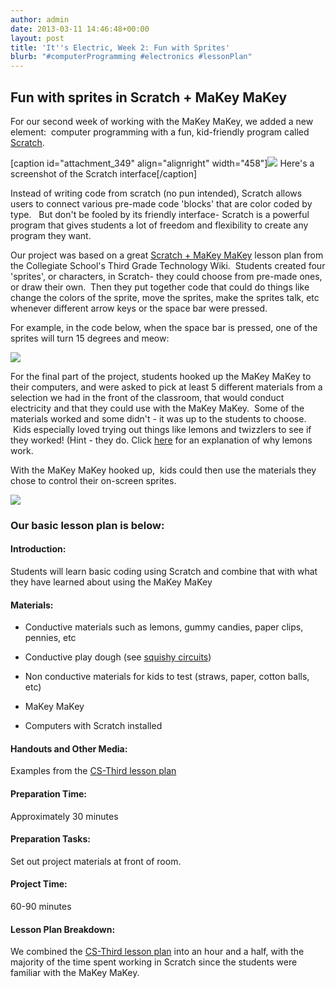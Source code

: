 ```yaml
---
author: admin
date: 2013-03-11 14:46:48+00:00
layout: post
title: 'It''s Electric, Week 2: Fun with Sprites'
blurb: "#computerProgramming #electronics #lessonPlan"
---
```


## Fun with sprites in Scratch + MaKey MaKey


For our second week of working with the MaKey MaKey, we added a new element:  computer programming with a fun, kid-friendly program called [Scratch](http://scratch.mit.edu).

[caption id="attachment_349" align="alignright" width="458"][![](http://9-dots.org/wp-uploads/2013/03/Screen-shot-2013-03-11-at-12.30.41-AM1.png)](http://9-dots.org/wp-uploads/2013/03/Screen-shot-2013-03-11-at-12.30.41-AM1.png) Here's a screenshot of the Scratch interface[/caption]

Instead of writing code from scratch (no pun intended), Scratch allows users to connect various pre-made code 'blocks' that are color coded by type.   But don't be fooled by its friendly interface- Scratch is a powerful program that gives students a lot of freedom and flexibility to create any program they want.

Our project was based on a great [Scratch + MaKey MaKey](https://cs-third.wikispaces.com/Scratch+and+MakeyMakey) lesson plan from the Collegiate School's Third Grade Technology Wiki.  Students created four 'sprites', or characters, in Scratch- they could choose from pre-made ones, or draw their own.  Then they put together code that could do things like change the colors of the sprite, move the sprites, make the sprites talk, etc whenever different arrow keys or the space bar were pressed.

For example, in the code below, when the space bar is pressed, one of the sprites will turn 15 degrees and meow:


[![](http://9-dots.org/wp-uploads/2013/03/Screen-shot-2013-03-11-at-12.32.19-AM1.png)](http://9-dots.org/wp-uploads/2013/03/Screen-shot-2013-03-11-at-12.32.19-AM1.png)


For the final part of the project, students hooked up the MaKey MaKey to their computers, and were asked to pick at least 5 different materials from a selection we had in the front of the classroom, that would conduct electricity and that they could use with the MaKey MaKey.  Some of the materials worked and some didn't - it was up to the students to choose.  Kids especially loved trying out things like lemons and twizzlers to see if they worked! (Hint - they do. Click [here](http://science.yourdictionary.com/articles/how-does-lemon-juice-conduct-electricity.html) for an explanation of why lemons work.

With the MaKey MaKey hooked up,  kids could then use the materials they chose to control their on-screen sprites.

[![](http://9-dots.org/wp-uploads/2013/03/Photo-Feb-04-5-29-26-PM-reduced-1024x764.jpg)](http://9-dots.org/wp-uploads/2013/03/Photo-Feb-04-5-29-26-PM-reduced.jpg)


### Our basic lesson plan is below:




#### Introduction:


Students will learn basic coding using Scratch and combine that with what they have learned about using the MaKey MaKey

<!-- more -->


#### Materials:





	
  * Conductive materials such as lemons, gummy candies, paper clips, pennies, etc

	
  * Conductive play dough (see [squishy circuits](http://courseweb.stthomas.edu/apthomas/SquishyCircuits/))

	
  * Non conductive materials for kids to test (straws, paper, cotton balls, etc)

	
  * MaKey MaKey

	
  * Computers with Scratch installed




#### Handouts and Other Media:


Examples from the [CS-Third lesson plan](https://cs-third.wikispaces.com/Scratch+and+MakeyMakey)


#### Preparation Time:


Approximately 30 minutes


#### Preparation Tasks:


Set out project materials at front of room.


#### Project Time:


60-90 minutes


#### Lesson Plan Breakdown:


We combined the [CS-Third lesson plan](https://cs-third.wikispaces.com/Scratch+and+MakeyMakey) into an hour and a half, with the majority of the time spent working in Scratch since the students were familiar with the MaKey MaKey.


